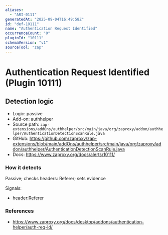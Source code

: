 ```yaml
---
aliases:
  - "ARI-0111"
generatedAt: "2025-09-04T16:49:58Z"
id: "def-10111"
name: "Authentication Request Identified"
occurrenceCount: "0"
pluginId: "10111"
schemaVersion: "v1"
sourceTool: "zap"
---
```


# Authentication Request Identified (Plugin 10111)

## Detection logic

- Logic: passive
- Add-on: authhelper
- Source path: `zap-extensions/addOns/authhelper/src/main/java/org/zaproxy/addon/authhelper/AuthenticationDetectionScanRule.java`
- GitHub: https://github.com/zaproxy/zap-extensions/blob/main/addOns/authhelper/src/main/java/org/zaproxy/addon/authhelper/AuthenticationDetectionScanRule.java
- Docs: https://www.zaproxy.org/docs/alerts/10111/

### How it detects

Passive; checks headers: Referer; sets evidence

Signals:
- header:Referer

### References
- https://www.zaproxy.org/docs/desktop/addons/authentication-helper/auth-req-id/

